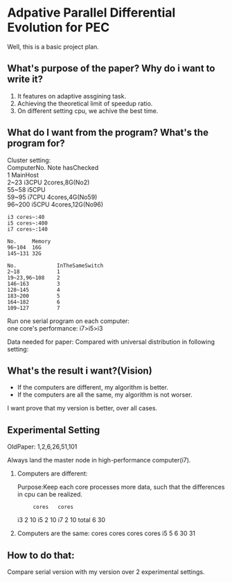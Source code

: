 # Adpative Parallel Differential Evolution for PEC
Well, this is a basic project plan.

## What's purpose of the paper? Why do i want to write it?
1. It features on adaptive assgining task.
2. Achieving the theoretical limit of speedup ratio.
3. On different setting cpu, we achive the best time.


## What do I want from the program? What's the program for?
Cluster setting:  
	ComputerNo. Note hasChecked  
	1		MainHost   
	2~23	i3CPU	2cores,8G(No2)  
	55~58	i5CPU  
	59~95	i7CPU	4cores,4G(No59)  
	96~200	i5CPU	4cores,12G(No96)  

	i3 cores~:40  
	i5 cores~:400  
	i7 cores~:140  

	No.		Memory  
	96~104	16G  
	145~131	32G  

	No.				InTheSameSwitch
	2~18			1
	19~23,96~108	2
	146~163			3
	128~145			4
	183~200			5
	164~182			6
	109~127			7

Run one serial program on each computer:  
one core's performance: i7>i5>i3


Data needed for paper:
Compared with universal distribution in following setting:

## What's the result i want?(Vision)
* If the computers are different, my algorithm is better.
* If the computers are all the same, my algorithm is not worser.

I want prove that my version is better, over all cases.

## Experimental Setting
OldPaper: 1,2,6,26,51,101

Always land the master node in high-performance computer(i7).
1. Computers are different:

	Purpose:Keep each core processes more data, such that the differences in cpu can be realized.

			cores	cores
	i3		2		10
	i5		2		10
	i7		2		10
	total	6		30

2. Computers are the same:
			cores	cores	cores	cores
	i5		5		6		30		31


## How to do that:
Compare serial version with my version over 2 experimental settings.








